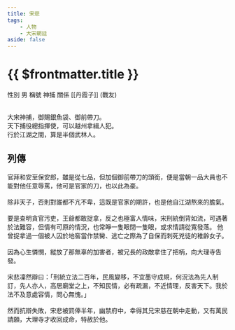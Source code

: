 ```yaml
---
title: 宋悲
tags:
    - 人物
    - 大宋朝廷
aside: false
---
```


# {{ $frontmatter.title }}

<ChTabs position="bottom">
	<ChTab title="宋悲">
		<Ch src='/images/characters/special800/normal.webp' position='right'/>
		<ChName nameZh='宋悲' nameEn='Song Bei' position='right' />
		<ChTable>
			<ChTr>
				<ChTd isTitle=true>
					性別
				</ChTd>
				<ChTd>
					男
				</ChTd>
			</ChTr>
			<ChTr>
				<ChTd isTitle=true>
					稱號
				</ChTd>
				<ChTd>
					神捕
				</ChTd>
			</ChTr>
			<ChTr>
				<ChTd isTitle=true position='center'>
					關係
				</ChTd>
			</ChTr>
			<ChTr>
				<ChTd position='center'>
					[[丹霞子]] (戰友)
				</ChTd>
			</ChTr>
		</ChTable>
	</ChTab>
</ChTabs>
<br><br>

大宋神捕，御賜銀魚袋、御前帶刀。  
天下捕役總指揮使，可以越州拿緝人犯。  
行於江湖之間，算是半個武林人。

## 列傳

<Tabs>
  <Tab title="列傳一">
	官拜和安至保安郎，雖是從七品，但加個御前帶刀的頭銜，便是當朝一品大員也不能對他任意辱罵，他可是官家的刀，也以此為豪。<br><br>
	除非天子，否則對誰都不亢不卑，這既是官家的期許，也是他自江湖熬來的膽氣。<br><br>
	要是查明貪官污吏，王爺都敢捉拿，反之也極富人情味，宋刑統倒背如流，可遇著於法難容，但情有可原的情況，也常睜一隻眼閉一隻眼，或求情請從寬發落。
  </Tab>
  <Tab title="列傳二">
	他曾捉拿過一個被人囚於地窖當作禁臠、逃亡之際為了自保而刺死兇徒的稚齡女子。<br><br>
	因為心生憐憫，縱放了那無辜的加害者，被兄長的政敵拿住了把柄，向大理寺告發。<br><br>
	宋悲凜然辯曰：「刑統立法二百年，民風變移，不宜墨守成規，何況法為先人制訂，先人亦人，高居廟堂之上，不知民情，必有疏漏，不近情理，反害天下。我於法不及意處容情，問心無愧。」<br><br>
	然而抗辯失敗，宋悲被罰俸半年，幽禁府中，幸得其兄宋慈在朝中走動，又有萬民請願，大理寺才收回成命，特赦於他。
  </Tab>
</Tabs>
